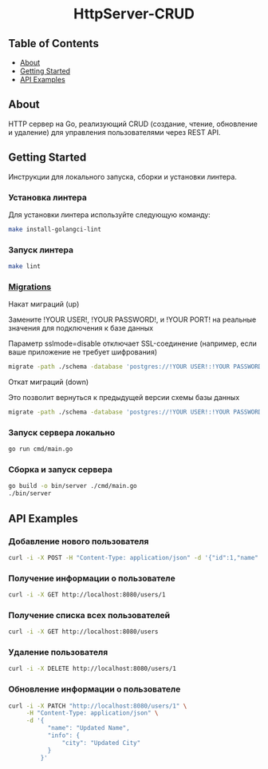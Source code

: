 <h1 align="center">HttpServer-CRUD</h1>

## Table of Contents

- [About](#about)
- [Getting Started](#getting_started)
- [API Examples](#api_examples)

## About <a name = "about"></a>

HTTP сервер на Go, реализующий CRUD (создание, чтение, обновление и удаление) для управления пользователями через REST API.

## Getting Started <a name = "getting_started"></a>

Инструкции для локального запуска, сборки и установки линтера.

### Установка линтера

Для установки линтера используйте следующую команду:

```bash
make install-golangci-lint
```

### Запуск линтера

```bash
make lint
```
### [Migrations](https://github.com/golang-migrate/migrate)
Накат миграций (up)

Замените !YOUR USER!, !YOUR PASSWORD!, и !YOUR PORT! на реальные значения для подключения к базе данных

Параметр sslmode=disable отключает SSL-соединение (например, если ваше приложение не требует шифрования)

```bash
migrate -path ./schema -database 'postgres://!YOUR USER!:!YOUR PASSWORD!@localhost:!YOUR PORT!/postgres?sslmode=disable' up
```
Откат миграций (down)

Это позволит вернуться к предыдущей версии схемы базы данных

```bash
migrate -path ./schema -database 'postgres://!YOUR USER!:!YOUR PASSWORD!@localhost:!YOUR PORT!/postgres?sslmode=disable' down
```

### Запуск сервера локально

```bash
go run cmd/main.go
```

### Сборка и запуск сервера

```bash
go build -o bin/server ./cmd/main.go
./bin/server
```

## API Examples <a name = "api_examples"></a>

### Добавление нового пользователя

```bash
curl -i -X POST -H "Content-Type: application/json" -d '{"id":1,"name":"Alexy Laiho","age":41,"email":"alexycobhc@example.com","info":{"street":"123 Main St","city":"Anytown"}}' http://localhost:8080/newuser
```

### Получение информации о пользователе

```bash
curl -i -X GET http://localhost:8080/users/1
```

### Получение списка всех пользователей

```bash
curl -i -X GET http://localhost:8080/users
```

### Удаление пользователя

```bash
curl -i -X DELETE http://localhost:8080/users/1
```

### Обновление информации о пользователе

```bash
curl -i -X PATCH "http://localhost:8080/users/1" \
     -H "Content-Type: application/json" \
     -d '{
           "name": "Updated Name",
           "info": {
               "city": "Updated City"
           }
         }'
```